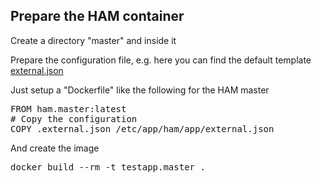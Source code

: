 
## Prepare the HAM container<a id="preparehamcontainer"></a>

Create a directory "master" and inside it

Prepare the configuration file, e.g. here you can find the
default template [external.json](files/external.json)

Just setup a "Dockerfile" like the following for the HAM master

<pre>
FROM ham.master:latest
# Copy the configuration
COPY .external.json /etc/app/ham/app/external.json
</pre>

And create the image

<pre>
docker build --rm -t testapp.master .
</pre>
